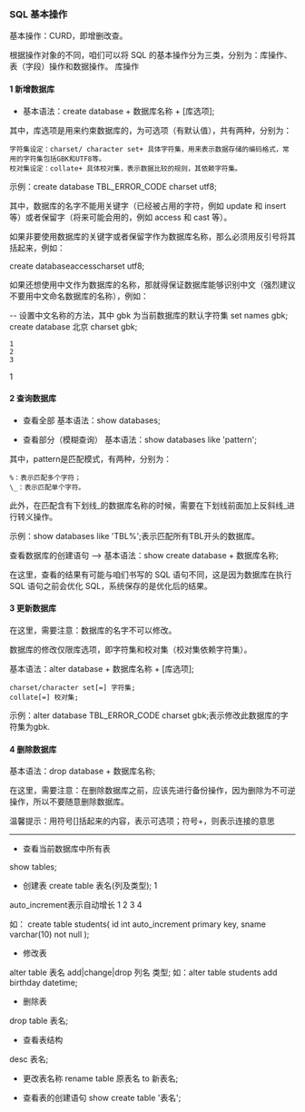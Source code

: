### SQL 基本操作

基本操作：CURD，即增删改查。

根据操作对象的不同，咱们可以将 SQL 的基本操作分为三类，分别为：库操作、表（字段）操作和数据操作。
库操作

#### 1 新增数据库

* 基本语法：create database + 数据库名称 + [库选项];

其中，库选项是用来约束数据库的，为可选项（有默认值），共有两种，分别为：

    字符集设定：charset/ character set+ 具体字符集，用来表示数据存储的编码格式，常用的字符集包括GBK和UTF8等。
    校对集设定：collate+ 具体校对集，表示数据比较的规则，其依赖字符集。

示例：create database TBL_ERROR_CODE charset utf8;

其中，数据库的名字不能用关键字（已经被占用的字符，例如 update 和 insert 等）或者保留字（将来可能会用的，例如 access 和 cast 等）。

如果非要使用数据库的关键字或者保留字作为数据库名称，那么必须用反引号将其括起来，例如：

create databaseaccesscharset utf8;

如果还想使用中文作为数据库的名称，那就得保证数据库能够识别中文（强烈建议不要用中文命名数据库的名称），例如：

-- 设置中文名称的方法，其中 gbk 为当前数据库的默认字符集
set names gbk;
create database 北京 charset gbk;

    1
    2
    3

1

#### 2 查询数据库

* 查看全部
基本语法：show databases;

* 查看部分（模糊查询）
基本语法：show databases like 'pattern';

其中，pattern是匹配模式，有两种，分别为：

    %：表示匹配多个字符；
    \_：表示匹配单个字符。


此外，在匹配含有下划线_的数据库名称的时候，需要在下划线前面加上反斜线\_进行转义操作。

示例：show databases like 'TBL%';表示匹配所有TBL开头的数据库。

查看数据库的创建语句 –> 基本语法：show create database + 数据库名称;

在这里，查看的结果有可能与咱们书写的 SQL 语句不同，这是因为数据库在执行 SQL 语句之前会优化 SQL，系统保存的是优化后的结果。

#### 3 更新数据库

在这里，需要注意：数据库的名字不可以修改。

数据库的修改仅限库选项，即字符集和校对集（校对集依赖字符集）。

基本语法：alter database + 数据库名称 + [库选项];

    charset/character set[=] 字符集;
    collate[=] 校对集;

示例：alter database TBL_ERROR_CODE charset gbk;表示修改此数据库的字符集为gbk.

#### 4 删除数据库

基本语法：drop database + 数据库名称;

在这里，需要注意：在删除数据库之前，应该先进行备份操作，因为删除为不可逆操作，所以不要随意删除数据库。

温馨提示：用符号[]括起来的内容，表示可选项；符号+，则表示连接的意思


***
* 查看当前数据库中所有表

show tables;

* 创建表
create table 表名(列及类型);
1

auto_increment表示自动增长
1
2
3
4


如： create table students( id int auto_increment primary key, sname varchar(10) not null );
* 修改表

alter table 表名 add|change|drop 列名 类型;
如：alter table students add birthday datetime;

* 删除表

drop table 表名;

* 查看表结构

desc 表名;

* 更改表名称
rename table 原表名 to 新表名;

* 查看表的创建语句
show create table '表名';
